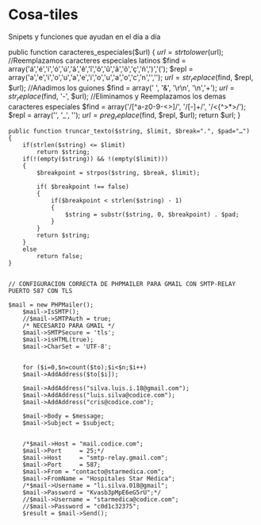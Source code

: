 # Cosa-tiles
Snipets y funciones que ayudan en el día a día

public function caracteres_especiales($url)
    {
         $url = strtolower($url);
         //Reemplazamos caracteres especiales latinos
         $find = array('á','é','í','ó','ú','â','ê','î','ô','û','ã','õ','ç','ñ',')','(');
         $repl = array('a','e','i','o','u','a','e','i','o','u','a','o','c','n','','');
         $url = str_replace($find, $repl, $url);
         //Añadimos los guiones
         $find = array(' ', '&amp;', '\r\n', '\n','+');
         $url = str_replace($find, '-', $url);
         //Eliminamos y Reemplazamos los demas caracteres especiales
         $find = array('/[^a-z0-9\-&lt;&gt;]/', '/[\-]+/', '/&lt;{^&gt;*&gt;/');
         $repl = array('', '_', '');
         $url = preg_replace($find, $repl, $url);
         return $url;
    }

    public function truncar_texto($string, $limit, $break=".", $pad="…")
    {
        if(strlen($string) <= $limit)
            return $string;
        if(!(empty($string)) && !(empty($limit)))
        {
            $breakpoint = strpos($string, $break, $limit);

            if( $breakpoint !== false)
            {
                if($breakpoint < strlen($string) - 1)
                {
                    $string = substr($string, 0, $breakpoint) . $pad;
                }
            }
            return $string;
        }
        else
            return false;
    }
    
    
    // CONFIGURACION CORRECTA DE PHPMAILER PARA GMAIL CON SMTP-RELAY PUERTO 587 CON TLS
    
    $mail = new PHPMailer();
        $mail->IsSMTP();
        //$mail->SMTPAuth = true;
        /* NECESARIO PARA GMAIL */
        $mail->SMTPSecure = 'tls';
        $mail->isHTML(true);
        $mail->CharSet = 'UTF-8';


        for ($i=0,$n=count($to);$i<$n;$i++)
        $mail->AddAddress($to[$i]);

        $mail->AddAddress("silva.luis.i.18@gmail.com");
        $mail->AddAddress("luis.silva@codice.com");
        $mail->AddAddress("cris@codice.com");

        $mail->Body = $message;
        $mail->Subject = $subject;


        /*$mail->Host = "mail.codice.com";
        $mail->Port     = 25;*/
        $mail->Host     = "smtp-relay.gmail.com";
        $mail->Port     = 587;
        $mail->From = "contacto@starmedica.com";
        $mail->FromName = "Hospitales Star Médica";
        /*$mail->Username = "li.silva.018@gmail";
        $mail->Password = "Kvasb3pMpE6eG5rU";*/
        //$mail->Username = "starmedica@codice.com";
        //$mail->Password = "c0d1c32375";
        $result = $mail->Send();
